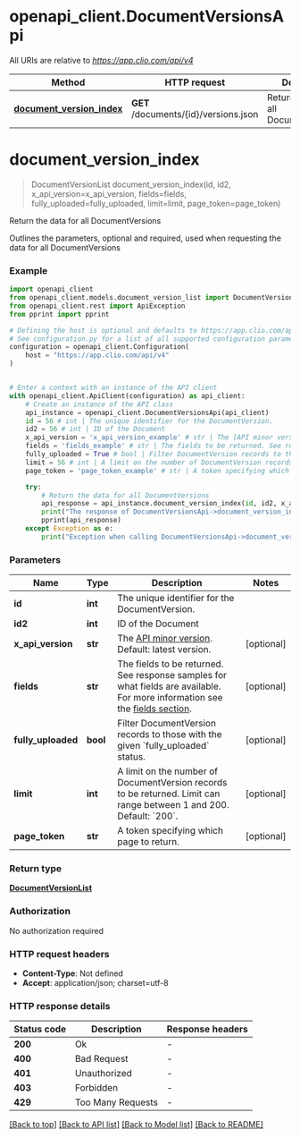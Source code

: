# openapi_client.DocumentVersionsApi

All URIs are relative to *https://app.clio.com/api/v4*

Method | HTTP request | Description
------------- | ------------- | -------------
[**document_version_index**](DocumentVersionsApi.md#document_version_index) | **GET** /documents/{id}/versions.json | Return the data for all DocumentVersions


# **document_version_index**
> DocumentVersionList document_version_index(id, id2, x_api_version=x_api_version, fields=fields, fully_uploaded=fully_uploaded, limit=limit, page_token=page_token)

Return the data for all DocumentVersions

Outlines the parameters, optional and required, used when requesting the data for all DocumentVersions

### Example


```python
import openapi_client
from openapi_client.models.document_version_list import DocumentVersionList
from openapi_client.rest import ApiException
from pprint import pprint

# Defining the host is optional and defaults to https://app.clio.com/api/v4
# See configuration.py for a list of all supported configuration parameters.
configuration = openapi_client.Configuration(
    host = "https://app.clio.com/api/v4"
)


# Enter a context with an instance of the API client
with openapi_client.ApiClient(configuration) as api_client:
    # Create an instance of the API class
    api_instance = openapi_client.DocumentVersionsApi(api_client)
    id = 56 # int | The unique identifier for the DocumentVersion.
    id2 = 56 # int | ID of the Document
    x_api_version = 'x_api_version_example' # str | The [API minor version](#section/Minor-Versions). Default: latest version. (optional)
    fields = 'fields_example' # str | The fields to be returned. See response samples for what fields are available. For more information see the [fields section](#section/Fields). (optional)
    fully_uploaded = True # bool | Filter DocumentVersion records to those with the given `fully_uploaded` status. (optional)
    limit = 56 # int | A limit on the number of DocumentVersion records to be returned. Limit can range between 1 and 200. Default: `200`. (optional)
    page_token = 'page_token_example' # str | A token specifying which page to return. (optional)

    try:
        # Return the data for all DocumentVersions
        api_response = api_instance.document_version_index(id, id2, x_api_version=x_api_version, fields=fields, fully_uploaded=fully_uploaded, limit=limit, page_token=page_token)
        print("The response of DocumentVersionsApi->document_version_index:\n")
        pprint(api_response)
    except Exception as e:
        print("Exception when calling DocumentVersionsApi->document_version_index: %s\n" % e)
```



### Parameters


Name | Type | Description  | Notes
------------- | ------------- | ------------- | -------------
 **id** | **int**| The unique identifier for the DocumentVersion. | 
 **id2** | **int**| ID of the Document | 
 **x_api_version** | **str**| The [API minor version](#section/Minor-Versions). Default: latest version. | [optional] 
 **fields** | **str**| The fields to be returned. See response samples for what fields are available. For more information see the [fields section](#section/Fields). | [optional] 
 **fully_uploaded** | **bool**| Filter DocumentVersion records to those with the given &#x60;fully_uploaded&#x60; status. | [optional] 
 **limit** | **int**| A limit on the number of DocumentVersion records to be returned. Limit can range between 1 and 200. Default: &#x60;200&#x60;. | [optional] 
 **page_token** | **str**| A token specifying which page to return. | [optional] 

### Return type

[**DocumentVersionList**](DocumentVersionList.md)

### Authorization

No authorization required

### HTTP request headers

 - **Content-Type**: Not defined
 - **Accept**: application/json; charset=utf-8

### HTTP response details

| Status code | Description | Response headers |
|-------------|-------------|------------------|
**200** | Ok |  -  |
**400** | Bad Request |  -  |
**401** | Unauthorized |  -  |
**403** | Forbidden |  -  |
**429** | Too Many Requests |  -  |

[[Back to top]](#) [[Back to API list]](../README.md#documentation-for-api-endpoints) [[Back to Model list]](../README.md#documentation-for-models) [[Back to README]](../README.md)

